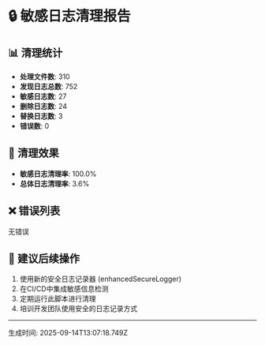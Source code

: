 
# 🔒 敏感日志清理报告

## 📊 清理统计
- **处理文件数**: 310
- **发现日志总数**: 752
- **敏感日志数**: 27
- **删除日志数**: 24
- **替换日志数**: 3
- **错误数**: 0

## 🎯 清理效果
- **敏感日志清理率**: 100.0%
- **总体日志清理率**: 3.6%

## ❌ 错误列表
无错误

## 🔧 建议后续操作
1. 使用新的安全日志记录器 (enhancedSecureLogger)
2. 在CI/CD中集成敏感信息检测
3. 定期运行此脚本进行清理
4. 培训开发团队使用安全的日志记录方式

---
生成时间: 2025-09-14T13:07:18.749Z
